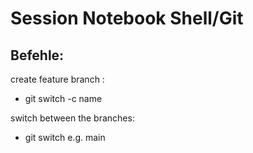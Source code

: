 # Session Notebook Shell/Git

## Befehle:

create feature branch :

- git switch -c name

switch between the branches:

- git switch e.g. main
